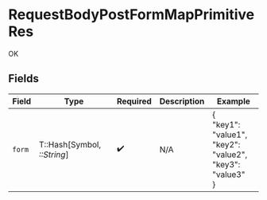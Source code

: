 # RequestBodyPostFormMapPrimitiveRes

OK


## Fields

| Field                                                    | Type                                                     | Required                                                 | Description                                              | Example                                                  |
| -------------------------------------------------------- | -------------------------------------------------------- | -------------------------------------------------------- | -------------------------------------------------------- | -------------------------------------------------------- |
| `form`                                                   | T::Hash[Symbol, *::String*]                              | :heavy_check_mark:                                       | N/A                                                      | {<br/>"key1": "value1",<br/>"key2": "value2",<br/>"key3": "value3"<br/>} |